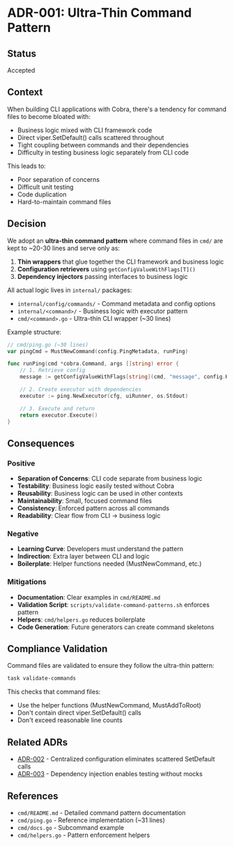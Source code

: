 # ADR-001: Ultra-Thin Command Pattern

## Status
Accepted

## Context

When building CLI applications with Cobra, there's a tendency for command files to become bloated with:
- Business logic mixed with CLI framework code
- Direct viper.SetDefault() calls scattered throughout
- Tight coupling between commands and their dependencies
- Difficulty in testing business logic separately from CLI code

This leads to:
- Poor separation of concerns
- Difficult unit testing
- Code duplication
- Hard-to-maintain command files

## Decision

We adopt an **ultra-thin command pattern** where command files in `cmd/` are kept to ~20-30 lines and serve only as:
1. **Thin wrappers** that glue together the CLI framework and business logic
2. **Configuration retrievers** using `getConfigValueWithFlags[T]()`
3. **Dependency injectors** passing interfaces to business logic

All actual logic lives in `internal/` packages:
- `internal/config/commands/` - Command metadata and config options
- `internal/<command>/` - Business logic with executor pattern
- `cmd/<command>.go` - Ultra-thin CLI wrapper (~30 lines)

Example structure:
```go
// cmd/ping.go (~30 lines)
var pingCmd = MustNewCommand(config.PingMetadata, runPing)

func runPing(cmd *cobra.Command, args []string) error {
    // 1. Retrieve config
    message := getConfigValueWithFlags[string](cmd, "message", config.KeyAppPingOutputMessage)

    // 2. Create executor with dependencies
    executor := ping.NewExecutor(cfg, uiRunner, os.Stdout)

    // 3. Execute and return
    return executor.Execute()
}
```

## Consequences

### Positive

- **Separation of Concerns**: CLI code separate from business logic
- **Testability**: Business logic easily tested without Cobra
- **Reusability**: Business logic can be used in other contexts
- **Maintainability**: Small, focused command files
- **Consistency**: Enforced pattern across all commands
- **Readability**: Clear flow from CLI → business logic

### Negative

- **Learning Curve**: Developers must understand the pattern
- **Indirection**: Extra layer between CLI and logic
- **Boilerplate**: Helper functions needed (MustNewCommand, etc.)

### Mitigations

- **Documentation**: Clear examples in `cmd/README.md`
- **Validation Script**: `scripts/validate-command-patterns.sh` enforces pattern
- **Helpers**: `cmd/helpers.go` reduces boilerplate
- **Code Generation**: Future generators can create command skeletons

## Compliance Validation

Command files are validated to ensure they follow the ultra-thin pattern:

```bash
task validate-commands
```

This checks that command files:
- Use the helper functions (MustNewCommand, MustAddToRoot)
- Don't contain direct viper.SetDefault() calls
- Don't exceed reasonable line counts

## Related ADRs

- [ADR-002](002-centralized-configuration-registry.md) - Centralized configuration eliminates scattered SetDefault calls
- [ADR-003](003-dependency-injection-over-mocking.md) - Dependency injection enables testing without mocks

## References

- `cmd/README.md` - Detailed command pattern documentation
- `cmd/ping.go` - Reference implementation (~31 lines)
- `cmd/docs.go` - Subcommand example
- `cmd/helpers.go` - Pattern enforcement helpers
